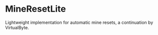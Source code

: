 MineResetLite
=============

Lightweight implementation for automatic mine resets, a continuation by VirtualByte.